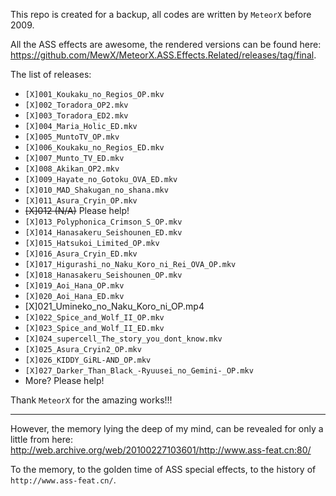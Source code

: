 This repo is created for a backup, all codes are written by `MeteorX` before 2009.

All the ASS effects are awesome, the rendered versions can be found here: https://github.com/MewX/MeteorX.ASS.Effects.Related/releases/tag/final.

The list of releases:
- `[X]001_Koukaku_no_Regios_OP.mkv`
- `[X]002_Toradora_OP2.mkv`
- `[X]003_Toradora_ED2.mkv`
- `[X]004_Maria_Holic_ED.mkv`
- `[X]005_MuntoTV_OP.mkv`
- `[X]006_Koukaku_no_Regios_ED.mkv`
- `[X]007_Munto_TV_ED.mkv`
- `[X]008_Akikan_OP2.mkv`
- `[X]009_Hayate_no_Gotoku_OVA_ED.mkv`
- `[X]010_MAD_Shakugan_no_shana.mkv`
- `[X]011_Asura_Cryin_OP.mkv`
- ~~[X]012 (N/A)~~ Please help!
- `[X]013_Polyphonica_Crimson_S_OP.mkv`
- `[X]014_Hanasakeru_Seishounen_ED.mkv`
- `[X]015_Hatsukoi_Limited_OP.mkv`
- `[X]016_Asura_Cryin_ED.mkv`
- `[X]017_Higurashi_no_Naku_Koro_ni_Rei_OVA_OP.mkv`
- `[X]018_Hanasakeru_Seishounen_OP.mkv`
- `[X]019_Aoi_Hana_OP.mkv`
- `[X]020_Aoi_Hana_ED.mkv`
- [X]021_Umineko_no_Naku_Koro_ni_OP.mp4
- `[X]022_Spice_and_Wolf_II_OP.mkv`
- `[X]023_Spice_and_Wolf_II_ED.mkv`
- `[X]024_supercell_The_story_you_dont_know.mkv`
- `[X]025_Asura_Cryin2_OP.mkv`
- `[X]026_KIDDY_GiRL-AND_OP.mkv`
- `[X]027_Darker_Than_Black_-Ryuusei_no_Gemini-_OP.mkv`
- More? Please help!

Thank `MeteorX` for the amazing works!!!

----

However, the memory lying the deep of my mind, can be revealed for only a little from here: http://web.archive.org/web/20100227103601/http://www.ass-feat.cn:80/

To the memory, to the golden time of ASS special effects, to the history of `http://www.ass-feat.cn/`.
